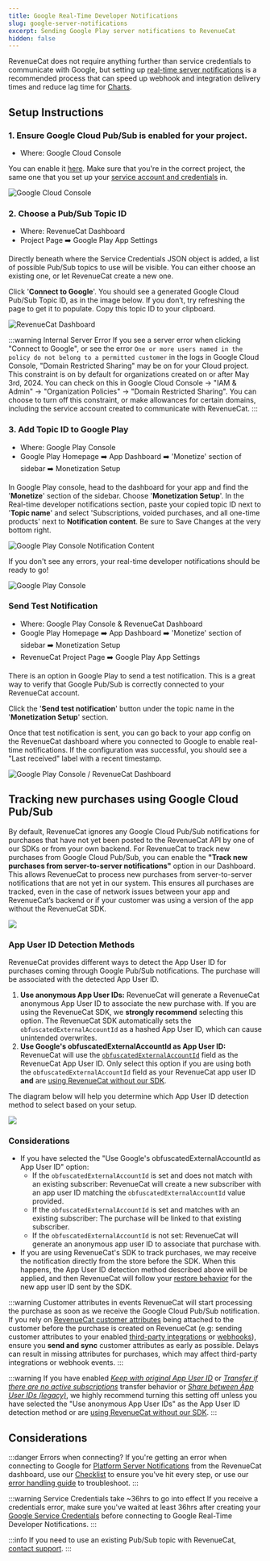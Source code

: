 ```yaml
---
title: Google Real-Time Developer Notifications
slug: google-server-notifications
excerpt: Sending Google Play server notifications to RevenueCat
hidden: false
---
```


RevenueCat does not require anything further than service credentials to communicate with Google, but setting up [real-time server notifications](https://developer.android.com/google/play/billing/realtime_developer_notifications) is a recommended process that can speed up webhook and integration delivery times and reduce lag time for [Charts](/dashboard-and-metrics/charts).

<YouTubeEmbed videoId="hWub02tNdJ0" title="Setting Up Google Real-Time Developer Notifications" />

## Setup Instructions

### 1. Ensure Google Cloud Pub/Sub is enabled for your project.

- Where: Google Cloud Console

You can enable it [here](https://console.cloud.google.com/flows/enableapi?apiid=pubsub). Make sure that you're in the correct project, the same one that you set up your [service account and credentials](/service-credentials/creating-play-service-credentials) in.

![Google Cloud Console](/images/b4cf119-Dev_Step1_b3da8ed237d19e23f6fe1af40fdedd6a.gif)

### 2. Choose a Pub/Sub Topic ID

- Where: RevenueCat Dashboard
- Project Page ➡️ Google Play App Settings

Directly beneath where the Service Credentials JSON object is added, a list of possible Pub/Sub topics to use will be visible. You can either choose an existing one, or let RevenueCat create a new one.

Click '**Connect to Google**'. You should see a generated Google Cloud Pub/Sub Topic ID, as in the image below. If you don’t, try refreshing the page to get it to populate. Copy this topic ID to your clipboard.

![RevenueCat Dashboard](/images/8d0e5d0-Dev_Step2_fc39cfd1d9ab37940d3a02cc8054aa4d.gif)

:::warning Internal Server Error
If you see a server error when clicking "Connect to Google", or see the error `One or more users named in the policy do not belong to a permitted customer` in the logs in Google Cloud Console, "Domain Restricted Sharing" may be on for your Cloud project. This constraint is on by default for organizations created on or after May 3rd, 2024. You can check on this in Google Cloud Console -> "IAM & Admin" -> "Organization Policies" -> "Domain Restricted Sharing". You can choose to turn off this constraint, or make allowances for certain domains, including the service account created to communicate with RevenueCat.
:::

### 3. Add Topic ID to Google Play

- Where: Google Play Console
- Google Play Homepage ➡️ App Dashboard ➡️ 'Monetize' section of sidebar ➡️ Monetization Setup

In Google Play console, head to the dashboard for your app and find the '**Monetize**' section of the sidebar. Choose '**Monetization Setup**'. In the Real-time developer notifications section, paste your copied topic ID next to '**Topic name**' and select 'Subscriptions, voided purchases, and all one-time products' next to **Notification content**. Be sure to Save Changes at the very bottom right.

![Google Play Console Notification Content](/images/google-play-real-time-notifications-type-choice.png)

If you don't see any errors, your real-time developer notifications should be ready to go!

![Google Play Console](/images/f875306-Dev_Step3_f9c1d3bc6e48e001f4b1d7b6d5a92b6e.gif)

### Send Test Notification

- Where: Google Play Console & RevenueCat Dashboard
- Google Play Homepage ➡️ App Dashboard ➡️ 'Monetize' section of sidebar ➡️ Monetization Setup
- RevenueCat Project Page ➡️ Google Play App Settings

There is an option in Google Play to send a test notification. This is a great way to verify that Google Pub/Sub is correctly connected to your RevenueCat account.

Click the '**Send test notification**' button under the topic name in the '**Monetization Setup**' section.

Once that test notification is sent, you can go back to your app config on the RevenueCat dashboard where you connected to Google to enable real-time notifications. If the configuration was successful, you should see a "Last received" label with a recent timestamp.

![Google Play Console / RevenueCat Dashboard](/images/f97e8f5-TestNotif_0bce9b9a2dfb308f559aca6b662b3f63.gif)

## Tracking new purchases using Google Cloud Pub/Sub

By default, RevenueCat ignores any Google Cloud Pub/Sub notifications for purchases that have not yet been posted to the RevenueCat API by one of our SDKs or from your own backend. For RevenueCat to track new purchases from Google Cloud Pub/Sub, you can enable the **"Track new purchases from server-to-server notifications"** option in our Dashboard. This allows RevenueCat to process new purchases from server-to-server notifications that are not yet in our system. This ensures all purchases are tracked, even in the case of network issues between your app and RevenueCat’s backend or if your customer was using a version of the app without the RevenueCat SDK.

![](/images/no_code_toggle.png)

### App User ID Detection Methods

RevenueCat provides different ways to detect the App User ID for purchases coming through Google Pub/Sub notifications. The purchase will be associated with the detected App User ID.

1. **Use anonymous App User IDs:** RevenueCat will generate a RevenueCat anonymous App User ID to associate the new purchase with. If you are using the RevenueCat SDK, we **strongly recommend** selecting this option. The RevenueCat SDK automatically sets the `obfuscatedExternalAccountId` as a hashed App User ID, which can cause unintended overwrites.
2. **Use Google's obfuscatedExternalAccountId as App User ID:** RevenueCat will use the [`obfuscatedExternalAccountId`](https://developers.google.com/android-publisher/api-ref/rest/v3/purchases.subscriptionsv2#externalaccountidentifiers) field as the RevenueCat App User ID. Only select this option if you are using both the `obfuscatedExternalAccountId` field as your RevenueCat app user ID **and** are [using RevenueCat without our SDK](/migrating-to-revenuecat/sdk-or-not/sdk-less-integration).

The diagram below will help you determine which App User ID detection method to select based on your setup.

![](/images/google_no_code_app_user_id.png)

### Considerations

- If you have selected the "Use Google's obfuscatedExternalAccountId as App User ID" option:
  - If the `obfuscatedExternalAccountId` is set and does not match with an existing subscriber: RevenueCat will create a new subscriber with an app user ID matching the `obfuscatedExternalAccountId` value provided.
  - If the `obfuscatedExternalAccountId` is set and matches with an existing subscriber: The purchase will be linked to that existing subscriber.
  - If the `obfuscatedExternalAccountId` is not set: RevenueCat will generate an anonymous app user ID to associate that purchase with.
- If you are using RevenueCat's SDK to track purchases, we may receive the notification directly from the store before the SDK. When this happens, the App User ID detection method described above will be applied, and then RevenueCat will follow your [restore behavior](/projects/restore-behavior) for the new app user ID sent by the SDK.

:::warning Customer attributes in events
RevenueCat will start processing the purchase as soon as we receive the Google Cloud Pub/Sub notification. If you rely on [RevenueCat customer attributes](/customers/customer-attributes) being attached to the customer before the purchase is created on RevenueCat (e.g: sending customer attributes to your enabled [third-party integrations](/integrations/third-party-integrations) or [webhooks](/integrations/webhooks)), ensure you **send and sync** customer attributes as early as possible. Delays can result in missing attributes for purchases, which may affect third-party integrations or webhook events.
:::

:::warning
If you have enabled [_Keep with original App User ID_](/projects/restore-behavior#keep-with-original-app-user-id) or [_Transfer if there are no active subscriptions_](/projects/restore-behavior#transfer-if-there-are-no-active-subscriptions) transfer behavior or [_Share between App User IDs (legacy)_](/projects/restore-behavior#share-between-app-user-ids-legacy), we highly recommend turning this setting off unless you have selected the "Use anonymous App User IDs" as the App User ID detection method or are [using RevenueCat without our SDK](/migrating-to-revenuecat/sdk-or-not/sdk-less-integration).
:::

## Considerations

:::danger Errors when connecting?
If you're getting an error when connecting to Google for [Platform Server Notifications](/platform-resources/server-notifications/google-server-notifications) from the RevenueCat dashboard, use our [Checklist](/service-credentials/creating-play-service-credentials/google-play-checklists#google-real-time-developer-notifications-checklist) to ensure you've hit every step, or use our [error handling guide](/service-credentials/creating-play-service-credentials#error-handling) to troubleshoot.
:::

:::warning Service Credentials take ~36hrs to go into effect
If you receive a credentials error, make sure you've waited at least 36hrs after creating your [Google Service Credentials](/service-credentials/creating-play-service-credentials) before connecting to Google Real-Time Developer Notifications.
:::

:::info
If you need to use an existing Pub/Sub topic with RevenueCat, [contact support](https://app.revenuecat.com/settings/support).
:::

